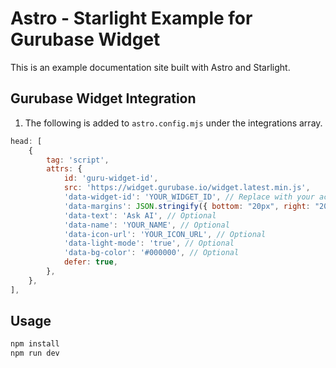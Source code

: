 # Astro - Starlight Example for Gurubase Widget

This is an example documentation site built with Astro and Starlight.

## Gurubase Widget Integration

1. The following is added to `astro.config.mjs` under the integrations array.

```js
head: [
    {
        tag: 'script',
        attrs: {
            id: 'guru-widget-id',
            src: 'https://widget.gurubase.io/widget.latest.min.js',
            'data-widget-id': 'YOUR_WIDGET_ID', // Replace with your actual widget ID
            'data-margins': JSON.stringify({ bottom: "20px", right: "20px" }), // Optional
            'data-text': 'Ask AI', // Optional
            'data-name': 'YOUR_NAME', // Optional
            'data-icon-url': 'YOUR_ICON_URL', // Optional
            'data-light-mode': 'true', // Optional
            'data-bg-color': '#000000', // Optional
            defer: true,
        },
    },
],
```

## Usage

```bash
npm install
npm run dev
```
